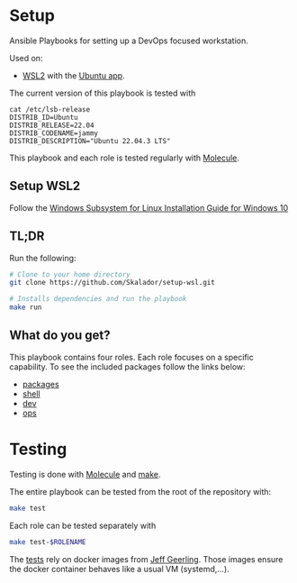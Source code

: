# Setup

Ansible Playbooks for setting up a DevOps focused workstation.

Used on:
- [WSL2](https://devblogs.microsoft.com/commandline/announcing-wsl-2/) with the [Ubuntu app](https://www.microsoft.com/en-us/p/ubuntu/9nblggh4msv6).

The current version of this playbook is tested with

```shell
cat /etc/lsb-release
DISTRIB_ID=Ubuntu
DISTRIB_RELEASE=22.04
DISTRIB_CODENAME=jammy
DISTRIB_DESCRIPTION="Ubuntu 22.04.3 LTS"
```

This playbook and each role is tested regularly with [Molecule](https://ansible.readthedocs.io/projects/molecule/getting-started/#run-a-full-test-sequence).

## Setup WSL2

Follow the [Windows Subsystem for Linux Installation Guide for Windows 10](https://docs.microsoft.com/en-us/windows/wsl/install-win10)

## TL;DR

Run the following:

```bash
# Clone to your home directory
git clone https://github.com/Skalador/setup-wsl.git

# Installs dependencies and run the playbook
make run
```

## What do you get?

This playbook contains four roles. Each role focuses on a specific capability. To see the included packages follow the links below:
- [packages](https://github.com/Skalador/setup-wsl/blob/master/roles/packages/tasks/main.yaml)
- [shell](https://github.com/Skalador/setup-wsl/blob/master/roles/shell/tasks/main.yaml)
- [dev](https://github.com/Skalador/setup-wsl/blob/master/roles/dev/tasks/main.yaml)
- [ops](https://github.com/Skalador/setup-wsl/blob/master/roles/ops/tasks/main.yaml)

# Testing

Testing is done with [Molecule](https://ansible.readthedocs.io/projects/molecule/getting-started/#run-a-full-test-sequence) and [make](https://www.gnu.org/software/make/manual/make.html). 

The entire playbook can be tested from the root of the repository with:
```bash
make test
```

Each role can be tested separately with
```bash
make test-$ROLENAME
```

The [tests](https://github.com/Skalador/setup-wsl/blob/master/molecule/default/molecule.yaml) rely on docker images from [Jeff Geerling](https://github.com/geerlingguy). Those images ensure the docker container behaves like a usual VM (systemd,...).
